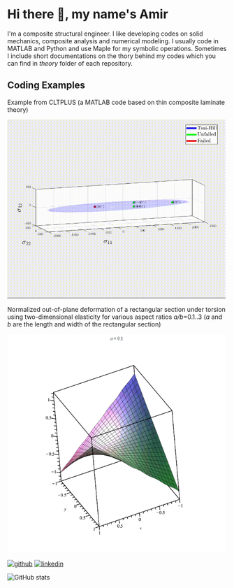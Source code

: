 # Hi there 👋, my name's Amir
I'm a composite structural engineer. I like developing codes on solid mechanics, composite analysis and numerical modeling. I usually code in MATLAB and Python and use Maple for my symbolic operations. Sometimes I include short documentations on the thory behind my codes which you can find in *theory* folder of each repository.

## Coding Examples
Example from CLTPLUS (a MATLAB code based on thin composite laminate theory)

[<img src = "TH.gif" width = "500">](https://github.com/amirbaharvand66/CLTPLUS)

Normalized out-of-plane deformation of a rectangular section under torsion using two-dimensional elasticity for various aspect ratios *a/b*=0.1..3 (*a* and *b* are the length and width of the rectangular section)

[<img src = "rec_sec_torsion.gif" width = "500">](https://github.com/amirbaharvand66/linear_elasticity)

[<img src='https://cdn.jsdelivr.net/npm/simple-icons@3.0.1/icons/github.svg' alt='github' height='40'>](https://github.com/amirbaharvand66)  [<img src='https://cdn.jsdelivr.net/npm/simple-icons@3.0.1/icons/linkedin.svg' alt='linkedin' height='40'>](https://www.linkedin.com/in/amirbaharvand66/)  

![GitHub stats](https://github-readme-stats.vercel.app/api?username=amirbaharvand66&show_icons=true)  

